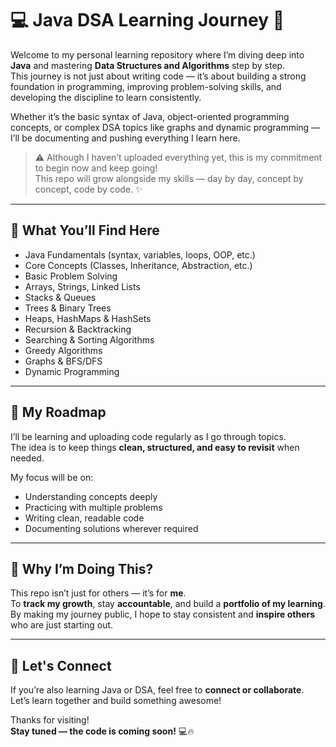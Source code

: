 # 💻 Java DSA Learning Journey 🚀

Welcome to my personal learning repository where I’m diving deep into **Java** and mastering **Data Structures and Algorithms** step by step.  
This journey is not just about writing code — it’s about building a strong foundation in programming, improving problem-solving skills, and developing the discipline to learn consistently.

Whether it’s the basic syntax of Java, object-oriented programming concepts, or complex DSA topics like graphs and dynamic programming — I’ll be documenting and pushing everything I learn here.

> ⚠️ Although I haven’t uploaded everything yet, this is my commitment to begin now and keep going!  
> This repo will grow alongside my skills — day by day, concept by concept, code by code. ✨

---

## 📌 What You’ll Find Here

- Java Fundamentals (syntax, variables, loops, OOP, etc.)
- Core Concepts (Classes, Inheritance, Abstraction, etc.)
- Basic Problem Solving
- Arrays, Strings, Linked Lists
- Stacks & Queues
- Trees & Binary Trees
- Heaps, HashMaps & HashSets
- Recursion & Backtracking
- Searching & Sorting Algorithms
- Greedy Algorithms
- Graphs & BFS/DFS
- Dynamic Programming

---

## 📅 My Roadmap

I’ll be learning and uploading code regularly as I go through topics.  
The idea is to keep things **clean, structured, and easy to revisit** when needed.

My focus will be on:

- Understanding concepts deeply
- Practicing with multiple problems
- Writing clean, readable code
- Documenting solutions wherever required

---

## 🧠 Why I’m Doing This?

This repo isn’t just for others — it’s for **me**.  
To **track my growth**, stay **accountable**, and build a **portfolio of my learning**.  
By making my journey public, I hope to stay consistent and **inspire others** who are just starting out.

---

## 🌟 Let's Connect

If you’re also learning Java or DSA, feel free to **connect or collaborate**.  
Let’s learn together and build something awesome!

Thanks for visiting!  
**Stay tuned — the code is coming soon!** 💻🔥

